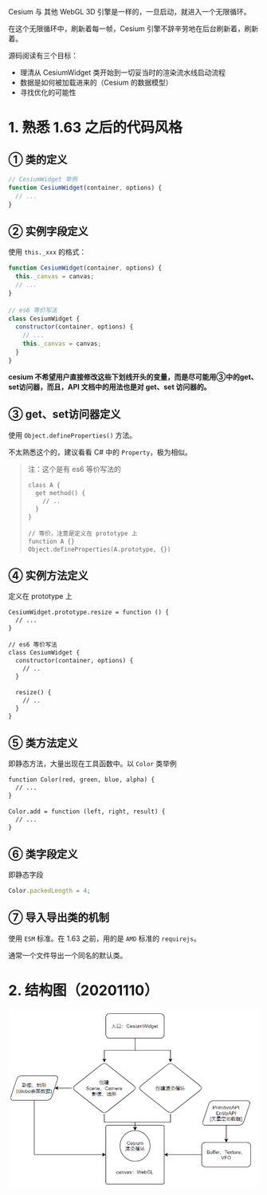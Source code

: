 Cesium 与 其他 WebGL 3D 引擎是一样的，一旦启动，就进入一个无限循环。

在这个无限循环中，刷新着每一帧，Cesium 引擎不辞辛劳地在后台刷新着，刷新着。

源码阅读有三个目标：

- 理清从 CesiumWidget 类开始到一切妥当时的渲染流水线启动流程
- 数据是如何被加载进来的（Cesium 的数据模型）
- 寻找优化的可能性

# 1. 熟悉 1.63 之后的代码风格

## ① 类的定义

``` js
// CesiumWidget 举例
function CesiumWidget(container, options) {
  // ...
}
```

## ② 实例字段定义

使用 `this._xxx` 的格式：

``` js
function CesiumWidget(container, options) {
  this._canvas = canvas;
  // ...
}

// es6 等价写法
class CesiumWidget {
  constructor(container, options) {
    // ...
    this._canvas = canvas;
  }
}
```

**cesium 不希望用户直接修改这些下划线开头的变量，而是尽可能用③中的get、set访问器，而且，API 文档中的用法也是对 get、set 访问器的。**

## ③ get、set访问器定义

使用 `Object.defineProperties()` 方法。

不太熟悉这个的，建议看看 C# 中的 `Property`，极为相似。

> 注：这个是有 es6 等价写法的
>
> ``` JS
> class A {
>   get method() {
>     // ..
>   }
> }
> 
> // 等价，注意是定义在 prototype 上
> function A {}
> Object.defineProperties(A.prototype, {})
> ```

## ④ 实例方法定义

定义在 prototype 上

``` JS
CesiumWidget.prototype.resize = function () {
  // ...
}

// es6 等价写法
class CesiumWidget {
  constructor(container, options) {
    // ..
  }
    
  resize() {
    // ..
  }
}
```

## ⑤ 类方法定义

即静态方法，大量出现在工具函数中。以 `Color` 类举例

``` JS
function Color(red, green, blue, alpha) {
  // ...
}

Color.add = function (left, right, result) {
  // ...
}
```

## ⑥ 类字段定义

即静态字段

``` js
Color.packedLength = 4;
```

## ⑦ 导入导出类的机制

使用 `ESM` 标准。在 1.63 之前，用的是 `AMD` 标准的 `requirejs`。

通常一个文件导出一个同名的默认类。

# 2. 结构图（20201110）

![image-20201110031821309](attachments/image-20201110031821309.png)